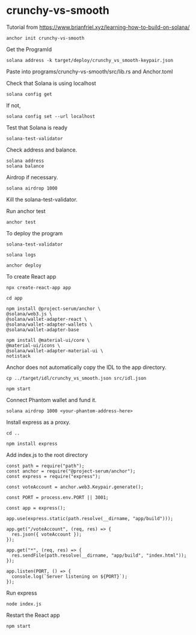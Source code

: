 # crunchy-vs-smooth
Tutorial from https://www.brianfriel.xyz/learning-how-to-build-on-solana/

```
anchor init crunchy-vs-smooth
```

Get the ProgramId

```
solana address -k target/deploy/crunchy_vs_smooth-keypair.json
```

Paste into programs/crunchy-vs-smooth/src/lib.rs and Anchor.toml

Check that Solana is using localhost

```
solana config get
```

If not,

```
solana config set --url localhost
```

Test that Solana is ready

```
solana-test-validator
```

Check address and balance.

```
solana address
solana balance
```

Airdrop if necessary.

```
solana airdrop 1000
```

Kill the solana-test-validator.

Run anchor test

```
anchor test
```

To deploy the program
```
solana-test-validator

solana logs

anchor deploy
```

To create React app
```
npx create-react-app app

cd app
​
npm install @project-serum/anchor \
@solana/web3.js \
@solana/wallet-adapter-react \
@solana/wallet-adapter-wallets \
@solana/wallet-adapter-base

npm install @material-ui/core \
@material-ui/icons \
@solana/wallet-adapter-material-ui \
notistack
```

Anchor does not automatically copy the IDL to the app directory.
```
cp ../target/idl/crunchy_vs_smooth.json src/idl.json

npm start
```

Connect Phantom wallet and fund it.

```
solana airdrop 1000 <your-phantom-address-here>
```

Install express as a proxy.
```
cd ..

npm install express
```

Add index.js to the root directory
```
const path = require("path");
const anchor = require("@project-serum/anchor");
const express = require("express");

const voteAccount = anchor.web3.Keypair.generate();

const PORT = process.env.PORT || 3001;

const app = express();

app.use(express.static(path.resolve(__dirname, "app/build")));

app.get("/voteAccount", (req, res) => {
  res.json({ voteAccount });
});

app.get("*", (req, res) => {
  res.sendFile(path.resolve(__dirname, "app/build", "index.html"));
});

app.listen(PORT, () => {
  console.log(`Server listening on ${PORT}`);
});
```

Run express
```
node index.js
```

Restart the React app
```
npm start
```
